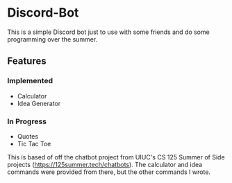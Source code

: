 # Discord-Bot

This is a simple Discord bot just to use with some friends and do some programming over the summer.

## Features
### Implemented 
- Calculator
- Idea Generator

### In Progress
- Quotes 
- Tic Tac Toe

This is based of off the chatbot project from UIUC's CS 125 Summer of Side projects (https://125summer.tech/chatbots). 
The calculator and idea commands were provided from there, but the other commands I wrote.
